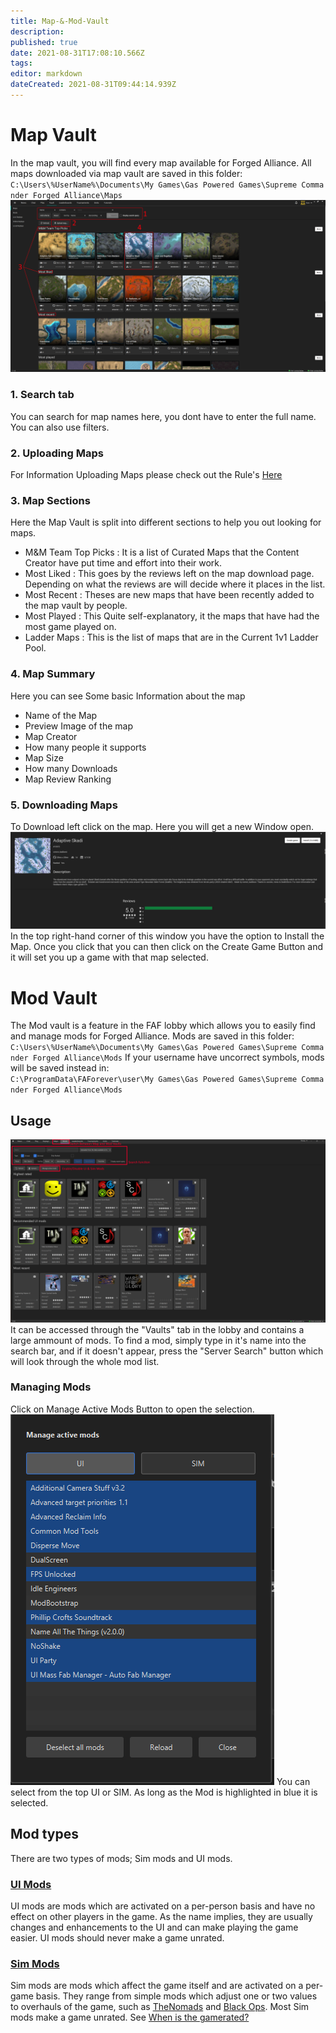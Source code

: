 ```yaml
---
title: Map-&-Mod-Vault
description: 
published: true
date: 2021-08-31T17:08:10.566Z
tags: 
editor: markdown
dateCreated: 2021-08-31T09:44:14.939Z
---
```


# Map Vault

In the map vault, you will find every map available for Forged Alliance. All maps downloaded via map vault are saved in this folder:
`C:\Users\%UserName%\Documents\My Games\Gas Powered Games\Supreme Commander Forged Alliance\Maps`
![maps.png](/maps.png)
### 1. Search tab
You can search for map names here, you dont have to enter the full name. You can also use filters.
### 2. Uploading Maps
For Information Uploading Maps please check out the Rule's
[Here](https://forums.faforever.com/viewtopic.php?f=2&t=17873)
### 3. Map Sections
Here the Map Vault is split into different sections to help you out looking for maps.
- M&M Team Top Picks : It is a list of Curated Maps that the Content Creator have put time and effort into their work.
- Most Liked : This goes by the reviews left on the map download page. Depending on what the reviews are will decide where it places in the list.
- Most Recent : Theses are new maps that have been recently added to the map vault by people.
- Most Played : This Quite self-explanatory, it the maps that have had the most game played on.
- Ladder Maps : This is the list of maps that are in the Current 1v1 Ladder Pool.
### 4. Map Summary
Here you can see Some basic Information about the map
- Name of the Map
- Preview Image of the map
- Map Creator
- How many people it supports
- Map Size
- How many Downloads
- Map Review Ranking
### 5. Downloading Maps
To Download left click on the map. Here you will get a new Window open.
![mappreview.png](/mappreview.png)
In the top right-hand corner of this window you have the option to Install the Map. Once you click that you can then click on the Create Game Button and it will set you up a game with that map selected.
# Mod Vault
The Mod vault is a feature in the FAF lobby which allows you to easily find and manage mods for Forged Alliance. Mods are saved in this folder:
`C:\Users\%UserName%\Documents\My Games\Gas Powered Games\Supreme Commander Forged Alliance\Mods`
If your username have uncorrect symbols, mods will be saved instead in:
`C:\ProgramData\FAForever\user\My Games\Gas Powered Games\Supreme Commander Forged Alliance\Mods`
## Usage
![modvault.png](/modvault.png)
It can be accessed through the "Vaults" tab in the lobby and contains a large ammount of mods.
To find a mod, simply type in it's name into the search bar, and if it doesn't appear, press the "Server Search" button which will look through the whole mod list.

### Managing Mods
Click on Manage Active Mods Button to open the selection.
![active-mod-manager.png](/active-mod-manager.png)
You can select from the top UI or SIM. As long as the Mod is highlighted in blue it is selected.
## Mod types
There are two types of mods; Sim mods and UI mods.

### [UI Mods](Game_Modifications_(Mods)#UI_Mods "wikilink")

UI mods are mods which are activated on a per-person basis and have no effect on other players in the game. As the name implies, they are usually changes and enhancements to the UI and can make playing the game easier. UI mods should never make a game unrated.

### [Sim Mods](Game_Modifications_(Mods)#Sim_Mods "wikilink")

Sim mods are mods which affect the game itself and are activated on a per-game basis. They range from simple mods which adjust one or two values to overhauls of the game, such as [TheNomads](The_Nomads "wikilink") and [Black Ops](Black_Ops "wikilink"). Most Sim mods make a game unrated. See [When is the gamerated?](Global_Ranking#When_is_the_game_rated.3F "wikilink")